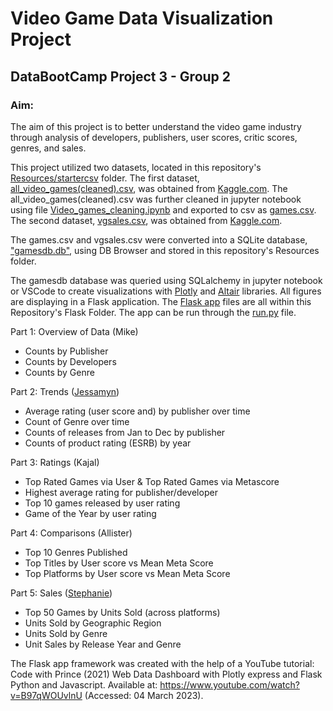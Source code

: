 # Video Game Data Visualization Project
## DataBootCamp Project 3 - Group 2

### Aim:
The aim of this project is to better understand the video game industry through analysis of developers, publishers, user scores, critic scores, genres, and sales.

This project utilized two datasets, located in this repository's [Resources/startercsv](Resources/startercsv) folder.
The first dataset, [all_video_games(cleaned).csv](Resources/startercsv/all_video_games(cleaned).csv), was obtained from [Kaggle.com](https://www.kaggle.com/datasets/beridzeg45/video-games).  The all_video_games(cleaned).csv was further cleaned in jupyter notebook using file [Video_games_cleaning.ipynb](JupyterNotebooks/Video_games_cleaning.ipynb) and exported to csv as [games.csv](Resources/games.csv).
The second dataset, [vgsales.csv](Resources/startercsv/vgsales.csv), was obtained from [Kaggle.com](https://www.kaggle.com/datasets/gregorut/videogamesales).

The games.csv and vgsales.csv were converted into a SQLite database, ["gamesdb.db"](Resources/gamesdb.db), using DB Browser and stored in this repository's Resources folder.

The gamesdb database was queried using SQLalchemy in jupyter notebook or VSCode to create visualizations with [Plotly](https://plotly.com/graphing-libraries/) and [Altair](https://altair-viz.github.io/index.html) libraries.  All figures are displaying in a Flask application.  The [Flask app](Flask) files are all within this Repository's Flask Folder. The app can be run through the [run.py](Flask/run.py) file.  

Part 1: Overview of Data (Mike)  
- Counts by Publisher
- Counts by Developers
- Counts by Genre 

Part 2: Trends ([Jessamyn](JupyterNotebooks/Videogame_analysis_final_jess.ipynb))
- Average rating (user score and) by publisher over time
- Count of Genre over time
- Counts of releases from Jan to Dec by publisher 
- Counts of product rating (ESRB) by year 

Part 3: Ratings (Kajal)  
- Top Rated Games via User & Top Rated Games via Metascore
- Highest average rating for publisher/developer
- Top 10 games released by user rating
- Game of the Year by user rating

Part 4: Comparisons (Allister)
- Top 10 Genres Published
- Top Titles by User score vs Mean Meta Score
- Top Platforms by User score vs Mean Meta Score

Part 5: Sales ([Stephanie](JupyterNotebooks/SL_VideoGameSalesFigures.ipynb))
- Top 50 Games by Units Sold (across platforms)
- Units Sold by Geographic Region
- Units Sold by Genre
- Unit Sales by Release Year and Genre

The Flask app framework was created with the help of a YouTube tutorial:  
Code with Prince (2021) Web Data Dashboard with Plotly express and Flask Python and Javascript. Available at: https://www.youtube.com/watch?v=B97qWOUvlnU (Accessed: 04 March 2023).


